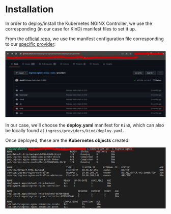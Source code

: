 # Installation

In order to deploy/install the Kubernetes NGINX Controller, we use the corresponding (in our case for KinD) manifest files to set it up.

From the [official repo](https://github.com/kubernetes/ingress-nginx), we use the manifest configuration file corresponding to our [specific provider](https://github.com/kubernetes/ingress-nginx/tree/master/deploy/static/provider):

![Provider Ingress](assets/images/manifest-kind.png)

In our case, we'll choose the **deploy.yaml** manifest for `KinD`, which can also be locally found at `ingress/providers/kind/deploy.yaml`.

Once deployed, these are the **Kubernetes objects** created:

![Kubernetes Objects for Ingress](assets/images/nginx-ingress-namespace.png)
